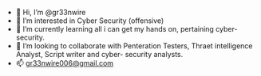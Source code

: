 - 👋 Hi, I’m @gr33nwire
- 👀 I’m interested in Cyber Security (offensive)
- 🌱 I’m currently learning all i can get my hands on, pertaining cyber-security.
- 💞️ I’m looking to collaborate with Penteration Testers, Thraet intelligence Analyst, Script writer and cyber- security analysts.
- 📫 gr33nwire006@gmail.com

<!---
gr33nwire/gr33nwire is a ✨ special ✨ repository because its `README.md` (this file) appears on your GitHub profile.
Materials that can help..
Gain Information about Vulnerabilities:

HACKSPLAINING

Learn About Kali Linux (Pen-testing OS):

Kali Linux Revealed Course

tutorialspoint - Kali Linux

Learn About Parrot (Pen-testing OS):

tutorialspoint - Parrot

Parrot Linux Documentation

Learn About BlackArch (Hacking OS):

BlackArch Linux Installation

The BlackArch Linux Guide

uthena BlackArch Linux Course (Paid)

Practice Linux Skills:

OverTheWire - Bandit

Practice CTF (Capture The Flag) Skills:

picoCTF (Free)

Cyber Skyline / National Cyber League (Paid)

CTFlearn (Free)

Hacker101 (Free)

Practice Penetration Testing:

HACKTHEBOX (Free/Paid)

TryHackMe (Free/Paid)

PentesterAcademy (Paid)

Watch Videos Related To Hacking:

Youtube - ITProTV

Youtube - The Cyber Mentor

Youtube - BLACK ARCH LINUX TUTORIAL PLAYLIST

Youtube - LiveOverflow

Watch Hackthebox Write-Ups:

Youtube - IppSec

Youtube - HackerSploit

Learn MITRE ATT&CK

MITRE Website

MITRE Website - Training

Rapid 7 - MITRE ATT&CK

Learn Reverse Engineering

MALWARE UNICORN

Practice Reverse Engineering

Binary Ninja

IDA Freeware

Radare

Learn PowerShell

Microsoft Documentation - PowerShell

PowerShell Tutorial

tutorialspoint - PowerShell

Learn Shell-Script

Shell Scripting Tutorial by Steve Parker

Shell Scripting Tutorial

Introduction to shell scripts
--->
